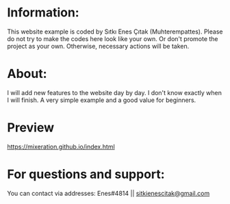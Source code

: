 # Information:
This website example is coded by Sıtkı Enes Çıtak (Muhterempattes). Please do not try to make the codes here look like your own. Or don't promote the project as your own. Otherwise, necessary actions will be taken.

# About:
I will add new features to the website day by day. I don't know exactly when I will finish. A very simple example and a good value for beginners.

# Preview

https://mixeration.github.io/index.html

# For questions and support:
You can contact via addresses: Enes#4814 || sitkienescitak@gmail.com
